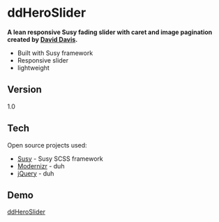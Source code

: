 ddHeroSlider
=========

**A lean responsive Susy fading slider with caret and image pagination created by [David Davis].**

  - Built with Susy framework
  - Responsive slider
  - lightweight 



Version
----

1.0

Tech
-----------

Open source projects used:

* [Susy] - Susy SCSS framework
* [Modernizr] - duh
* [jQuery] - duh 

Demo
-----------
[ddHeroSlider]

[ddHeroSlider]:http://david-james-davis.com/chproject
[jQuery]:http://jquery.com
[David Davis]:http://david-james-davis.com
[Modernizr]:http://modernizr.com/
[Susy]:http://susy.oddbird.net/

